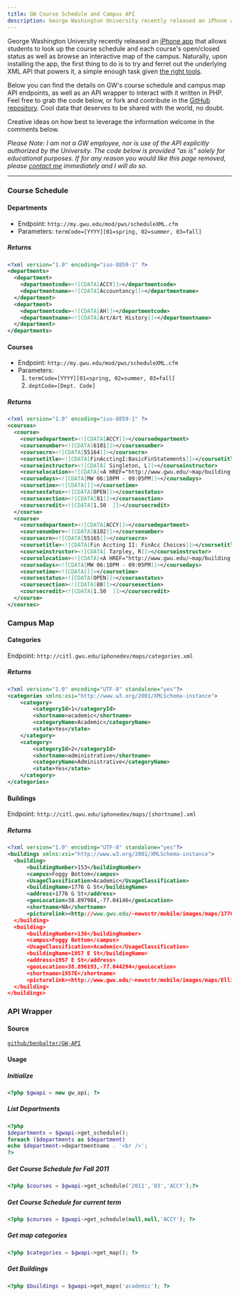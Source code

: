 ```yaml
---
title: GW Course Schedule and Campus API
description: George Washington University recently released an iPhone app that allows students to look up the course schedule and each course's open/closed status as well as browse an interactive map of the campus. Below you can find the details on GW's course schedule and campus map API endpoints, as well as an API wrapper to interact with it written in PHP.
---
```


George Washington University recently released an [iPhone app](https://gwtoday.gwu.edu/app-gw) that allows students to look up the course schedule and each course's open/closed status as well as browse an interactive map of the campus. Naturally, upon installing the app, the first thing to do is to try and ferret out the underlying XML API that powers it, a simple enough task given [the right tools](http://blog.jerodsanto.net/2009/06/sniff-your-iphones-network-traffic/).

Below you can find the details on GW's course schedule and campus map API endpoints, as well as an API wrapper to interact with it written in PHP. Feel free to grab the code below, or fork and contribute in the [GitHub repository](https://github.com/benbalter/GW-API). Cool data that deserves to be shared with the world, no doubt.

Creative ideas on how best to leverage the information welcome in the comments below.

*Please Note: I am not a GW employee, nor is use of the API explicitly authorized by the University. The code below is provided "as is" solely for educational purposes. If for any reason you would like this page removed, please [contact me](https://ben.balter.com/contact/) immediately and I will do so.*

---

### Course Schedule

#### Departments

* Endpoint: `http://my.gwu.edu/mod/pws/scheduleXML.cfm`
* Parameters: `termCode=[YYYY][01=spring, 02=summer, 03=fall]`

##### Returns

```xml
<?xml version="1.0" encoding="iso-8859-1" ?>
<departments>
  <department>
    <departmentcode><![CDATA[ACCY]]></departmentcode>
    <departmentname><![CDATA[Accountancy]]></departmentname>
  </department>
  <department>
    <departmentcode><![CDATA[AH]]></departmentcode>
    <departmentname><![CDATA[Art/Art History]]></departmentname>
  </department>
</departments>
```

#### Courses

* Endpoint: `http://my.gwu.edu/mod/pws/scheduleXML.cfm`
* Parameters:
  1. `termCode=[YYYY][01=spring, 02=summer, 03=fall]`
  2. `deptCode=[Dept. Code]`

##### Returns

```xml
<?xml version="1.0" encoding="iso-8859-1" ?>
<courses>
  <course>
    <coursedepartment><![CDATA[ACCY]]></coursedepartment>
    <coursenumber><![CDATA[6101]]></coursenumber>
    <coursecrn><![CDATA[55164]]></coursecrn>
    <coursetitle><![CDATA[FinAcctingI:BasicFinStatements]]></coursetitle>
    <courseinstructor><![CDATA[ Singleton, L]]></courseinstructor>
    <courselocation><![CDATA[<A HREF="http://www.gwu.edu/~map/building.cfm?BLDG=DUQUES" target="_blank" >DUQUES</a> 258]]></courselocation>
    <coursedays><![CDATA[MW 06:10PM - 09:05PM]]></coursedays>
    <coursetime><![CDATA[]]></coursetime>
    <coursestatus><![CDATA[OPEN]]></coursestatus>
    <coursesection><![CDATA[81]]></coursesection>
    <coursecredit><![CDATA[1.50  ]]></coursecredit>
  </course>
  <course>
    <coursedepartment><![CDATA[ACCY]]></coursedepartment>
    <coursenumber><![CDATA[6102]]></coursenumber>
    <coursecrn><![CDATA[55165]]></coursecrn>
    <coursetitle><![CDATA[Fin Accting II: FinAcc Choices]]></coursetitle>
    <courseinstructor><![CDATA[ Tarpley, R]]></courseinstructor>
    <courselocation><![CDATA[<A HREF="http://www.gwu.edu/~map/building.cfm?BLDG=DUQUES" target="_blank" >DUQUES</a> 258]]></courselocation>
    <coursedays><![CDATA[MW 06:10PM - 09:05PM]]></coursedays>
    <coursetime><![CDATA[]]></coursetime>
    <coursestatus><![CDATA[OPEN]]></coursestatus>
    <coursesection><![CDATA[80]]></coursesection>
    <coursecredit><![CDATA[1.50  ]]></coursecredit>
  </course>
</courses>
```

### Campus Map

#### Categories

Endpoint: `http://citl.gwu.edu/iphonedev/maps/categories.xml`

##### Returns

```xml
<?xml version="1.0" encoding="UTF-8" standalone="yes"?>
<categories xmlns:xsi="http://www.w3.org/2001/XMLSchema-instance">
    <category>
        <categoryId>1</categoryId>
        <shortname>academic</shortname>
        <categoryName>Academic</categoryName>
        <state>Yes</state>
    </category>
    <category>
        <categoryId>2</categoryId>
        <shortname>administrative</shortname>
        <categoryName>Administrative</categoryName>
        <state>Yes</state>
    </category>
</categories>
```

#### Buildings

Endpoint: `http://citl.gwu.edu/iphonedev/maps/[shortname].xml`

##### Returns

```xml
<?xml version="1.0" encoding="UTF-8" standalone="yes"?>
<buildings xmlns:xsi="http://www.w3.org/2001/XMLSchema-instance">
  <building>
      <buildingNumber>153</buildingNumber>
      <campus>Foggy Bottom</campus>
      <UsageClassification>Academic</UsageClassification>
      <buildingName>1776 G St</buildingName>
      <address>1776 G St</address>
      <geoLocation>38.897984,-77.04146</geoLocation>
      <shortname>NA</shortname>
      <picturelink><http://www.gwu.edu/~newsctr/mobile/images/maps/1776-G-ST_UP_WLA_2010-6618.jpg></picturelink>
  </building>
  <building>
      <buildingNumber>136</buildingNumber>
      <campus>Foggy Bottom</campus>
      <UsageClassification>Academic</UsageClassification>
      <buildingName>1957 E St</buildingName>
      <address>1957 E St</address>
      <geoLocation>38.896193,-77.044294</geoLocation>
      <shortname>1957E</shortname>
      <picturelink><http://www.gwu.edu/~newsctr/mobile/images/maps/Elliot_School_UP_WLA_2010-3102.jpg></picturelink>
  </building>
</buildings>
```

### API Wrapper

#### Source

[`github/benbalter/GW-API`](https://github/benbalter/GW-API)

#### Usage

##### Initialize

```php
<?php $gwapi = new gw_api; ?>
```

##### List Departments

```php
<?php
$departments = $gwapi->get_schedule();
foreach ($departments as $department)
echo $department->departmentname . '<br />';
?>
```

##### Get Course Schedule for Fall 2011

```php
<?php $courses = $gwapi->get_schedule('2011','03','ACCY');?>
```

##### Get Course Schedule for current term

```php
<?php $courses = $gwapi->get_schedule(null,null,'ACCY'); ?>
```

##### Get map categories

```php
<?php $categories = $gwapi->get_map(); ?>
```

##### Get Buildings

```php
<?php $buildings = $gwapi->get_maps('academic'); ?>
```
